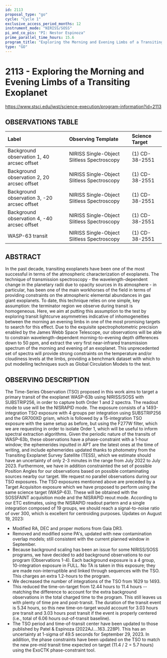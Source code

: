 ```yaml
---
id: 2113
proposal_type: "go"
cycle: "Cycle 1"
exclusive_access_period_months: 12
instrument_mode: "NIRISS/SOSS"
pi_and_co_pis: "PI: Nestor Espinoza"
prime_parallel_time_hours: 15.6
program_title: "Exploring the Morning and Evening Limbs of a Transiting Exoplanet"
type: "GO"
---
```

# 2113 - Exploring the Morning and Evening Limbs of a Transiting Exoplanet
https://www.stsci.edu/jwst/science-execution/program-information?id=2113
## OBSERVATIONS TABLE
| Label                                   | Observing Template                     | Science Target |
| :-------------------------------------- | :------------------------------------- | :------------- |
| Background observation 1, 40 arcsec offset | NIRISS Single-Object Slitless Spectroscopy | (1) CD-38-2551 |
| Background observation 2, 20 arcsec offset | NIRISS Single-Object Slitless Spectroscopy | (1) CD-38-2551 |
| Background observation 3, -20 arcsec offset | NIRISS Single-Object Slitless Spectroscopy | (1) CD-38-2551 |
| Background observation 4, -40 arcsec offset | NIRISS Single-Object Slitless Spectroscopy | (1) CD-38-2551 |
| WASP-63 transit                         | NIRISS Single-Object Slitless Spectroscopy | (1) CD-38-2551 |

## ABSTRACT

In the past decade, transiting exoplanets have been one of the most successful in terms of the atmospheric characterization of exoplanets. The technique of transmission spectroscopy - the wavelength-dependent change in the planetary radii due to opacity sources in its atmosphere - in particular, has been one of the main workhorses of the field in terms of providing constraints on the atmospheric elemental abundances in gas giant exoplanets. To date, this technique relies on one simple, key assumption: the terminator region we observe during transit is homogeneous. Here, we aim at putting this assumption to the test by exploring transit lightcurve asymmetries indicative of inhomogeneities between the morning an evening limbs in one of the most promising targets to search for this effect. Due to the exquisite spectrophotometric precision enabled by the James Webb Space Telescope, our observations will be able to constrain wavelength-dependent morning-to-evening depth differences down to 50 ppm, and extract the very first near-infrared transmission spectrum of the morning and evening of an exoplanet. This unprecedented set of spectra will provide strong constraints on the temperature and/or cloudiness levels at the limbs, providing a benchmark dataset with which to put modelling techniques such as Global Circulation Models to the test.

## OBSERVING DESCRIPTION

The Time-Series Observation (TSO) proposed in this work aims to target a primary transit of the exoplanet WASP-63b using NIRISS/SOSS with SUBSTRIP256, in order to capture both Order 1 and 2 spectra. The readout mode to use will be the NISRAPID mode. The exposure consists of a 1493-integration TSO exposure with 4 groups per integration using SUBSTRIP256 and the GR700XD grism, which is followed by a 15-integration TSO exposure with the same setup as before, but using the F277W filter, which we are requesting in order to isolate Order 1, which will be useful to inform spectral extraction algorithms. Given the periodic nature of the transits of WASP-63b, these observations have a phase-constraint with a 1-hour window; the ephemerides inputted in APT are the latest ones at the time of writing, and include ephemerides updated thanks to photometry from the Transiting Exoplanet Survey Satellite (TESS), which we estimate should have an uncertainty of only 2-3 minutes in the range from July 2022 to July 2023. Furthermore, we have in addition constrainted the set of possible Position Angles for our observations based on possible contaminating sources nearby our target. We request no parallel observations during our TSO exposures.
The TSO exposures mentioned above are preceded by a Target Acquisiton exposure which we have proposed to perform using the same science target (WASP-63). These will be obtained with the SOSSFAINT acquisition mode and the NISRAPID reout mode. According to our ETC estimates, using the NISRAPID readout partern and a single integration composed of 19 groups, we should reach a signal-to-noise ratio of over 300, which is excellent for centroiding purposes.
Updates on August 19, 2023:
- Modified RA, DEC and proper motions from Gaia DR3.
- Removed and modified some PA's, updated with new contamination overlap models; still consistent with the current planned window in September.
- Because background scaling has been an issue for some NIRISS/SOSS programs, we have decided to add background observations to our program (Observations 1-4). Each background exposure is a 4 group, 10-integration exposure in FULL. No TA is taken in this exposure; they are made non-interruptible and linked through sequences with the TSO. This charges an extra 1.2-hours to the program.
- We decreased the number of integrations of the TSO from 1629 to 1493. This reduced the time-on-target from 12.44 hours to 11.4 hours -- matching the difference to account for the extra background observations in the total charged time to the program. This still leaves us with plenty of time pre and post-transit. The duration of the transit event is 5.34 hours, so this new time-on-target would account for 3.03 hours pre transit and 3.03 hours post transit if the event is properly centered (i.e., total of 6.06 hours out-of-transit baseline).
- The TSO period and time-of-transit center have been updated to those published by Patel & Espinoza (2022AJ....163..228P). This has an uncertainty at 1-sigma of 49.5 seconds for September 29, 2023. In addition, the phase constraints have been updated on the TSO to match the new pre-mid transit time expected on target (11.4 / 2 = 5.7 hours) using the ExoCTK phase-constraint tool.